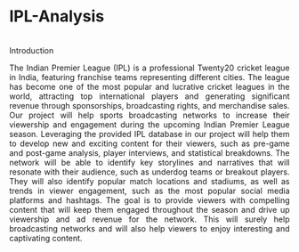 # IPL-Analysis
<br>
Introduction
<br>
<p align = "justify">
The Indian Premier League (IPL) is a professional Twenty20 cricket league in India, featuring 
franchise teams representing different cities. The league has become one of the most popular 
and lucrative cricket leagues in the world, attracting top international players and generating 
significant revenue through sponsorships, broadcasting rights, and merchandise sales.
Our project will help sports broadcasting networks to increase their viewership and engagement 
during the upcoming Indian Premier League season. Leveraging the provided IPL database in our 
project will help them to develop new and exciting content for their viewers, such as pre-game 
and post-game analysis, player interviews, and statistical breakdowns. The network will be able 
to identify key storylines and narratives that will resonate with their audience, such as underdog 
teams or breakout players. They will also identify popular match locations and stadiums, as 
well as trends in viewer engagement, such as the most popular social media platforms and 
hashtags. The goal is to provide viewers with compelling content that will keep them engaged 
throughout the season and drive up viewership and ad revenue for the network. This will surely 
help broadcasting networks and will also help viewers to enjoy interesting and captivating 
content. </p>
